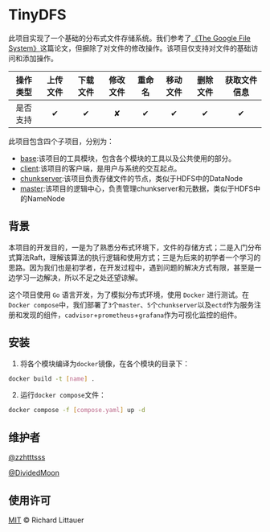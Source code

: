 # TinyDFS

此项目实现了一个基础的分布式文件存储系统。我们参考了[《The Google File System》](https://github.com/XutongLi/Learning-Notes/blob/master/Distributed_System/Paper_Reading/GFS/The%20Google%20File%20System.pdf)这篇论文，但摒除了对文件的修改操作。该项目仅支持对文件的基础访问和添加操作。

| 操作类型 | 上传文件 | 下载文件 | 修改文件 | 重命名 | 移动文件 | 删除文件 | 获取文件信息 |
|:----:|:----:|:----:|:----:|:---:|:----:|:----:|:------:|
| 是否支持 | ✔    | ✔    | ✘    | ✔   | ✔    | ✔    | ✔      |

此项目包含四个子项目，分别为：
* [base](https://github.com/zzhtttsss/tinydfs-base):该项目的工具模块，包含各个模块的工具以及公共使用的部分。
* [client](https://github.com/zzhtttsss/tinydfs-client):该项目的客户端，是用户与系统的交互起点。
* [chunkserver](https://github.com/zzhtttsss/tinydfs-chunkserver):该项目负责存储文件的节点，类似于HDFS中的DataNode
* [master](https://github.com/zzhtttsss/tinydfs-master):该项目的逻辑中心，负责管理chunkserver和元数据，类似于HDFS中的NameNode

## 背景

本项目的开发目的，一是为了熟悉分布式环境下，文件的存储方式；二是入门分布式算法Raft，理解该算法的执行逻辑和使用方式；三是为后来的初学者一个学习的思路。因为我们也是初学者，在开发过程中，遇到问题的解决方式有限，甚至是一边学习一边解决，所以不足之处还望谅解。

这个项目使用 `Go` 语言开发，为了模拟分布式环境，使用 `Docker` 进行测试。在`Docker compose`中，我们部署了`3`个`master`、`5`个`chunkserver`以及`ectd`作为服务注册和发现的组件，`cadvisor`+`prometheus`+`grafana`作为可视化监控的组件。

## 安装

1. 将各个模块编译为`docker`镜像，在各个模块的目录下：

```bash
docker build -t [name] .
```

2. 运行`docker compose`文件：
```bash
docker compose -f [compose.yaml] up -d
```


## 维护者

[@zzhtttsss](https://github.com/zzhtttsss)

[@DividedMoon](https://github.com/dividedmoon)

## 使用许可

[MIT](LICENSE) © Richard Littauer
